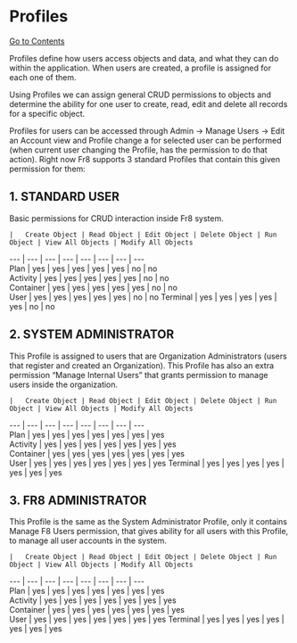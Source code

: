 # Profiles
[Go to Contents](https://github.com/Fr8org/Fr8Core/blob/master/Docs/Home.md)

Profiles define how users access objects and data, and what they can do within the application. When users are created, a profile is assigned for each one of them.

Using Profiles we can assign general CRUD permissions to objects and determine the ability for one user to create, read, edit and delete all records for a specific object.

Profiles for users can be accessed through Admin -> Manage Users -> Edit an Account view and Profile change a for selected user can be performed (when current user changing the Profile, has the permission to do that action).
Right now Fr8 supports 3 standard Profiles that contain this given permission for them:

## 1. STANDARD USER

Basic permissions for CRUD interaction inside Fr8 system.

    |	Create Object | Read Object	| Edit Object |	Delete Object | Run Object | View All Objects | Modify All Objects    
--- | --- | --- | --- | --- | ---  | ---  | ---     
Plan | yes | yes | yes | yes | yes  | no  | no     
Activity | yes | yes | yes | yes | yes  | no  | no     
Container | yes | yes | yes | yes | yes  | no  | no     
User | yes | yes | yes | yes | yes  | no  | no
Terminal | yes | yes | yes | yes | yes  | no  | no

## 2. SYSTEM ADMINISTRATOR

This Profile is assigned to users that are Organization Administrators (users that register and created an Organization). This Profile has also an extra permission “Manage Internal Users” that grants permission to manage users inside the organization.

    |	Create Object | Read Object	| Edit Object |	Delete Object | Run Object | View All Objects | Modify All Objects    
--- | --- | --- | --- | --- | ---  | ---  | ---     
Plan | yes | yes | yes | yes | yes  | yes  | yes     
Activity | yes | yes | yes | yes | yes  | yes  | yes     
Container | yes | yes | yes | yes | yes  | yes  | yes     
User | yes | yes | yes | yes | yes  | yes  | yes
Terminal | yes | yes | yes | yes | yes  | yes  | yes


## 3. FR8 ADMINISTRATOR

This Profile is the same as the System Administrator Profile, only it contains Manage F8 Users permission, that gives ability for all users with this Profile, to manage all user accounts in the system.

    |	Create Object | Read Object	| Edit Object |	Delete Object | Run Object | View All Objects | Modify All Objects    
--- | --- | --- | --- | --- | ---  | ---  | ---     
Plan | yes | yes | yes | yes | yes  | yes  | yes     
Activity | yes | yes | yes | yes | yes  | yes  | yes     
Container | yes | yes | yes | yes | yes  | yes  | yes     
User | yes | yes | yes | yes | yes  | yes  | yes
Terminal | yes | yes | yes | yes | yes  | yes  | yes
